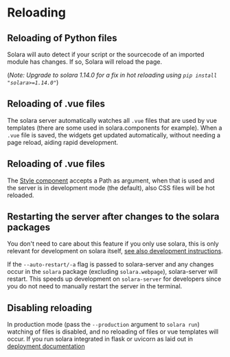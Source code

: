 # Reloading

## Reloading of Python files

Solara will auto detect if your script or the sourcecode of an imported module has changes. If so, Solara will reload the page.

(*Note: Upgrade to solara 1.14.0 for a fix in hot reloading using `pip install "solara>=1.14.0"`*)

## Reloading of .vue files

The solara server automatically watches all `.vue` files that are used by vue templates (there are some used in solara.components for example).
When a `.vue` file is saved, the widgets get updated automatically, without needing a page reload, aiding rapid development.

## Reloading of .vue files

The [Style component](/api/style) accepts a Path as argument, when that is used and the server is in development mode (the default), also
CSS files will be hot reloaded.


## Restarting the server after changes to the solara packages


You don't need to care about this feature if you only use solara, this is only relevant for development on solara itself, [see also development instructions](/docs/development).

If the `--auto-restart/-a` flag is passed to solara-server and any changes occur in the `solara` package (excluding `solara.webpage`), solara-server will restart. This speeds up development on `solara-server` for developers since you do not
need to manually restart the server in the terminal.

## Disabling reloading

In production mode (pass the `--production` argument to `solara run`) watching of files is disabled, and no reloading of files or vue templates will occur. If you run solara integrated in flask or uvicorn as laid out in [deployment documentation](https://solara.dev/docs/deploying/self-hosted)
